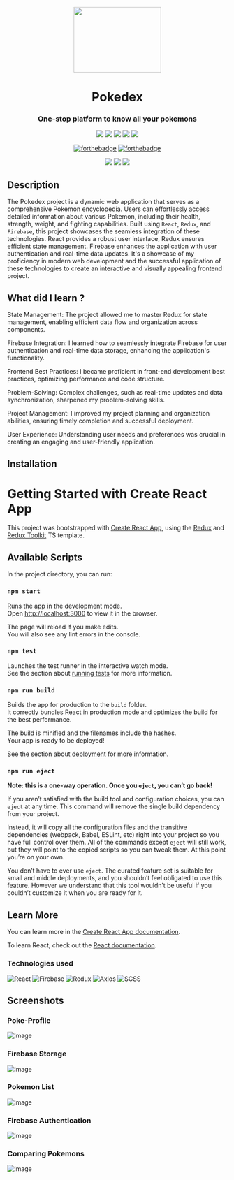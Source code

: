 <p align="center">
  <img src="https://cdn.dribbble.com/users/228053/screenshots/2760950/media/dda6693c667fad75eba263f67c668d3a.jpg?resize=800x600&vertical=center" height="150" width="200" />
</p>
<h1 align="center">Pokedex</h1>

<h3 align="center">One-stop platform to know all your pokemons</h3>

 <p align="center">
     <img src = "https://img.shields.io/badge/react-%2345b8d8.svg?style=for-the-badge&logo=react&logoColor=white" />
     <img src = "https://img.shields.io/badge/firebase-%23F9A03C.svg?style=for-the-badge&logo=firebase&logoColor=white" />
     <img src = "https://img.shields.io/badge/redux-%23311C87.svg?style=for-the-badge&logo=redux&logoColor=white" />
     <img src = "https://img.shields.io/badge/axios-%235849BE.svg?style=for-the-badge&logo=axios&logoColor=white" />
     <img src = "https://img.shields.io/badge/scss-%23E10098.svg?style=for-the-badge&logo=scss&logoColor=white" />
 </p>

<div align="center">
 
  [![forthebadge](https://forthebadge.com/images/badges/made-with-javascript.svg)](https://github.com/kothariji/SyntaxMeets) [![forthebadge](https://forthebadge.com/images/badges/built-with-love.svg)](https://github.com/kothariji/SyntaxMeets)

</div>

<div align="center">
   <img src = "https://img.shields.io/badge/time_taken-1mo-blue" />
   <img src = "https://img.shields.io/badge/developers_involved-solo-blue" />
   <img src = "https://komarev.com/ghpvc/?username=harshblip&label=Project+Views" />
</div>

## Description

The Pokedex project is a dynamic web application that serves as a comprehensive Pokemon encyclopedia. Users can effortlessly access detailed information about various Pokemon, including their health, strength, weight, and fighting capabilities. 
Built using ```React```, ```Redux```, and ```Firebase```, this project showcases the seamless integration of these technologies. 
React provides a robust user interface, Redux ensures efficient state management.
Firebase enhances the application with user authentication and real-time data updates. 
It's a showcase of my proficiency in modern web development and the successful application of these technologies to create an interactive and visually appealing frontend project.

## What did I learn ?
State Management: The project allowed me to master Redux for state management, enabling efficient data flow and organization across components.

Firebase Integration: I learned how to seamlessly integrate Firebase for user authentication and real-time data storage, enhancing the application's functionality.

Frontend Best Practices: I became proficient in front-end development best practices, optimizing performance and code structure.

Problem-Solving: Complex challenges, such as real-time updates and data synchronization, sharpened my problem-solving skills.

Project Management: I improved my project planning and organization abilities, ensuring timely completion and successful deployment.

User Experience: Understanding user needs and preferences was crucial in creating an engaging and user-friendly application.

## Installation
# Getting Started with Create React App

This project was bootstrapped with [Create React App](https://github.com/facebook/create-react-app), using the [Redux](https://redux.js.org/) and [Redux Toolkit](https://redux-toolkit.js.org/) TS template.

## Available Scripts

In the project directory, you can run:

### `npm start`

Runs the app in the development mode.\
Open [http://localhost:3000](http://localhost:3000) to view it in the browser.

The page will reload if you make edits.\
You will also see any lint errors in the console.

### `npm test`

Launches the test runner in the interactive watch mode.\
See the section about [running tests](https://facebook.github.io/create-react-app/docs/running-tests) for more information.

### `npm run build`

Builds the app for production to the `build` folder.\
It correctly bundles React in production mode and optimizes the build for the best performance.

The build is minified and the filenames include the hashes.\
Your app is ready to be deployed!

See the section about [deployment](https://facebook.github.io/create-react-app/docs/deployment) for more information.

### `npm run eject`

**Note: this is a one-way operation. Once you `eject`, you can’t go back!**

If you aren’t satisfied with the build tool and configuration choices, you can `eject` at any time. This command will remove the single build dependency from your project.

Instead, it will copy all the configuration files and the transitive dependencies (webpack, Babel, ESLint, etc) right into your project so you have full control over them. All of the commands except `eject` will still work, but they will point to the copied scripts so you can tweak them. At this point you’re on your own.

You don’t have to ever use `eject`. The curated feature set is suitable for small and middle deployments, and you shouldn’t feel obligated to use this feature. However we understand that this tool wouldn’t be useful if you couldn’t customize it when you are ready for it.

## Learn More

You can learn more in the [Create React App documentation](https://facebook.github.io/create-react-app/docs/getting-started).

To learn React, check out the [React documentation](https://reactjs.org/).

### Technologies used
 ![React](https://img.shields.io/badge/react-%2345b8d8.svg?style=for-the-badge&logo=react&logoColor=white)
 ![Firebase](https://img.shields.io/badge/firebase-%23F9A03C.svg?style=for-the-badge&logo=firebase&logoColor=white)
 ![Redux](https://img.shields.io/badge/redux-%23311C87.svg?style=for-the-badge&logo=redux&logoColor=white)
 ![Axios](https://img.shields.io/badge/axios-%235849BE.svg?style=for-the-badge&logo=axios&logoColor=white)
 ![SCSS](https://img.shields.io/badge/scss-%23E10098.svg?style=for-the-badge&logo=scss&logoColor=white)
## Screenshots
### Poke-Profile
![image](/images/pokemon.png)
### Firebase Storage
![image](/images/firebase.png)
### Pokemon List
![image](/images/search.png)
### Firebase Authentication
![image](/images/authed-list.png)
### Comparing Pokemons
![image](/images/compare.png)
